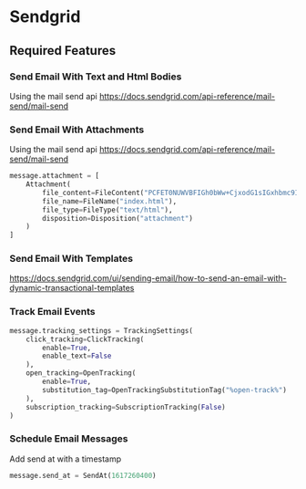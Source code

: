 # Sendgrid

## Required Features

### Send Email With Text and Html Bodies

Using the mail send api https://docs.sendgrid.com/api-reference/mail-send/mail-send

### Send Email With Attachments

Using the mail send api https://docs.sendgrid.com/api-reference/mail-send/mail-send
```python
message.attachment = [
    Attachment(
        file_content=FileContent("PCFET0NUWVBFIGh0bWw+CjxodG1sIGxhbmc9ImVuIj4KCiAgICA8aGVhZD4KICAgICAgICA8bWV0YSBjaGFyc2V0PSJVVEYtOCI+CiAgICAgICAgPG1ldGEgaHR0cC1lcXVpdj0iWC1VQS1Db21wYXRpYmxlIiBjb250ZW50PSJJRT1lZGdlIj4KICAgICAgICA8bWV0YSBuYW1lPSJ2aWV3cG9ydCIgY29udGVudD0id2lkdGg9ZGV2aWNlLXdpZHRoLCBpbml0aWFsLXNjYWxlPTEuMCI+CiAgICAgICAgPHRpdGxlPkRvY3VtZW50PC90aXRsZT4KICAgIDwvaGVhZD4KCiAgICA8Ym9keT4KCiAgICA8L2JvZHk+Cgo8L2h0bWw+Cg=="),
        file_name=FileName("index.html"),
        file_type=FileType("text/html"),
        disposition=Disposition("attachment")
    )
]
```

### Send Email With Templates

https://docs.sendgrid.com/ui/sending-email/how-to-send-an-email-with-dynamic-transactional-templates

### Track Email Events

```python
message.tracking_settings = TrackingSettings(
    click_tracking=ClickTracking(
        enable=True,
        enable_text=False
    ),
    open_tracking=OpenTracking(
        enable=True,
        substitution_tag=OpenTrackingSubstitutionTag("%open-track%")
    ),
    subscription_tracking=SubscriptionTracking(False)
)
```

### Schedule Email Messages

Add send at with a timestamp

```python
message.send_at = SendAt(1617260400)
```
